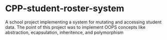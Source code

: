 # CPP-student-roster-system
A school project implementing a system for mutating and accessing student data. The point of this project was to implement OOPS concepts like abstraction, ecapsulation, inheritence, and polymorphism
